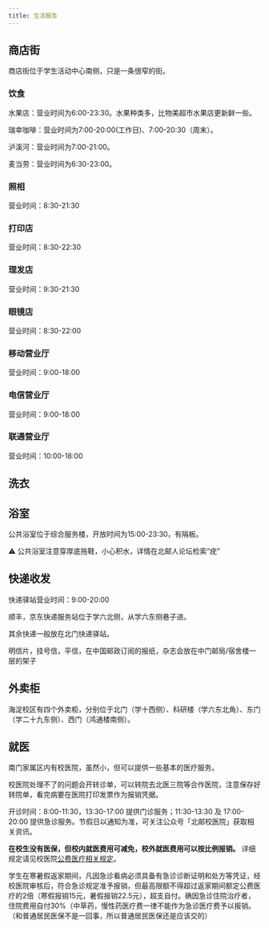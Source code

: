 ```yaml
---
title: 生活服务
---
```


## 商店街

商店街位于学生活动中心南侧，只是一条很窄的街。

### 饮食

水果店：营业时间为6:00-23:30。水果种类多，比物美超市水果店更新鲜一些。

瑞幸咖啡：营业时间为7:00-20:00(工作日)、7:00-20:30（周末）。

泸溪河：营业时间为7:00-21:00。

麦当劳：营业时间为6:30-23:00。

### 照相

营业时间：8:30-21:30

### 打印店

营业时间：8:30-22:30

### 理发店

营业时间：9:30-21:30

### 眼镜店

营业时间：8:30-22:00

### 移动营业厅

营业时间：9:00-18:00

### 电信营业厅

营业时间：9:00-18:00

### 联通营业厅

营业时间：10:00-18:00

## 洗衣

## 浴室

公共浴室位于综合服务楼，开放时间为15:00-23:30，有隔板。

⚠️ 公共浴室注意穿厚底拖鞋，小心积水，详情在北邮人论坛检索“疣”

## 快递收发

快递驿站营业时间：9:00-20:00

顺丰，京东快递服务站位于学六北侧，从学六东侧巷子进。

其余快递一般放在北门快递驿站。

明信片，挂号信，平信，在中国邮政订阅的报纸，杂志会放在中门邮局/宿舍楼一层的架子

## 外卖柜

海淀校区有四个外卖柜，分别位于北门（学十西侧）、科研楼（学六东北角）、东门（学二十九东侧）、西门（鸿通楼南侧）。

## 就医

南门家属区内有校医院，虽然小，但可以提供一些基本的医疗服务。

校医院处理不了的问题会开转诊单，可以转院去北医三院等合作医院，注意保存好转院单，看完病要在医院打印发票作为报销凭据。

开诊时间：8:00-11:30，13:30-17:00 提供门诊服务；11:30-13:30 及 17:00-20:00 提供急诊服务。节假日以通知为准，可关注公众号「北邮校医院」获取相关资讯。

**在校生没有医保，但校内就医费用可减免，校外就医费用可以按比例报销。** 详细规定请见校医院[公费医疗相关规定](https://xyy.bupt.edu.cn/info/1058/1391.htm)。

学生在寒暑假返家期间，凡因急诊看病必须具备有急诊诊断证明和处方等凭证，经校医院审核后，符合急诊规定准予报销，但最高限额不得超过返家期间额定公费医疗的2倍（寒假报销15元，暑假报销22.5元），超支自付。确因急诊住院治疗者，住院费用自付30%（中草药，慢性药医疗费一律不能作为急诊医疗费予以报销。（和普通居民医保不是一回事，所以普通居民医保还是应该交的）

